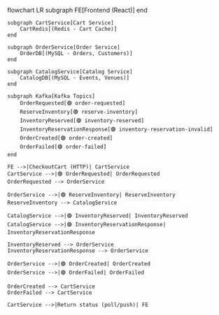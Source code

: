 flowchart LR
    subgraph FE[Frontend (React)]
    end

    subgraph CartService[Cart Service]
        CartRedis[(Redis - Cart Cache)]
    end

    subgraph OrderService[Order Service]
        OrderDB[(MySQL - Orders, Customers)]
    end

    subgraph CatalogService[Catalog Service]
        CatalogDB[(MySQL - Events, Venues)]
    end

    subgraph Kafka[Kafka Topics]
        OrderRequested[🟣 order-requested]
        ReserveInventory[🟢 reserve-inventory]
        InventoryReserved[🟣 inventory-reserved]
        InventoryReservationResponse[🟣 inventory-reservation-invalid]
        OrderCreated[🟣 order-created]
        OrderFailed[🟣 order-failed]
    end

    FE -->|CheckoutCart (HTTP)| CartService
    CartService -->|🟣 OrderRequested| OrderRequested
    OrderRequested --> OrderService

    OrderService -->|🟢 ReserveInventory| ReserveInventory
    ReserveInventory --> CatalogService

    CatalogService -->|🟣 InventoryReserved| InventoryReserved
    CatalogService -->|🟣 InventoryReservationResponse| InventoryReservationResponse

    InventoryReserved --> OrderService
    InventoryReservationResponse --> OrderService

    OrderService -->|🟣 OrderCreated| OrderCreated
    OrderService -->|🟣 OrderFailed| OrderFailed

    OrderCreated --> CartService
    OrderFailed --> CartService

    CartService -->|Return status (poll/push)| FE
